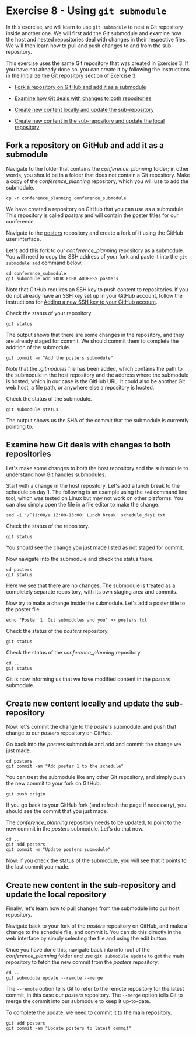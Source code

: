# Exercise 8 - Using `git submodule`

In this exercise, we will learn to use `git submodule` to nest a Git repository inside another one. We will first add the Git submodule and examine how the host and nested repositories deal with changes in their respective files. We will then learn how to pull and push changes to and from the sub-repository.

This exercise uses the same Git repository that was created in Exercise 3. If you have not already done so, you can create it by following the instructions in the [Initialize the Git repository](./Exercise_3_gitignore.md#initialize) section of Exercise 3.

* [Fork a repository on GitHub and add it as a submodule](#submodule)

* [Examine how Git deals with changes to both repositories](#examine)

* [Create new content locally and update the sub-repository](#push)

* [Create new content in the sub-repository and update the local repository](#pull)

## Fork a repository on GitHub and add it as a submodule <a name="submodule"></a>

Navigate to the folder that contains the *conference_planning* folder; in other words, you should be in a folder that does not contain a Git repository. Make a copy of the *conference_planning* repository, which you will use to add the submodule.

```plaintext
cp -r conference_planning conference_submodule
```

We have created a repository on GitHub that you can use as a submodule. This repository is called *posters* and will contain the poster titles for our conference.

Navigate to the [posters](https://github.com/AnnikaLau/posters) repository and create a fork of it using the GitHub user interface.

Let's add this fork to our *conference_planning* repository as a submodule. You will need to copy the SSH address of your fork and paste it into the `git submodule add` command below.

```plaintext
cd conference_submodule
git submodule add YOUR_FORK_ADDRESS posters
```

Note that GitHub requires an SSH key to push content to repositories. If you do not already have an SSH key set up in your GitHub account, follow the instructions for [Adding a new SSH key to your GitHub account](https://docs.github.com/en/authentication/connecting-to-github-with-ssh/adding-a-new-ssh-key-to-your-github-account).

Check the status of your repository.

```plaintext
git status
```

The output shows that there are some changes in the repository, and they are already staged for commit. We should commit them to complete the addition of the submodule.

```plaintext
git commit -m "Add the posters submodule"
```

Note that the *.gitmodules* file has been added, which contains the path to the submodule in the host repository and the address where the submodule is hosted, which in our case is the GitHub URL. It could also be another Git web host, a file path, or anywhere else a repository is hosted.

Check the status of the submodule.

```plaintext
git submodule status
```

The output shows us the SHA of the commit that the submodule is currently pointing to.  

## Examine how Git deals with changes to both repositories <a name="examine"></a>

Let's make some changes to both the host repository and the submodule to understand how Git handles submodules.

Start with a change in the host repository. Let's add a lunch break to the schedule on day 1. The following is an example using the `sed` command line tool, which was tested on Linux but may not work on other platforms. You can also simply open the file in a file editor to make the change.


```plaintext
sed -i '/^11:00/a 12:00-13:00: Lunch break' schedule_day1.txt
```

Check the status of the repository.

```plaintext
git status
```

You should see the change you just made listed as not staged for commit.

Now navigate into the submodule and check the status there.

```plaintext
cd posters
git status
```

Here we see that there are no changes. The submodule is treated as a completely separate repository, with its own staging area and commits.

Now try to make a change inside the submodule. Let's add a poster title to the poster file.

```plaintext
echo "Poster 1: Git submodules and you" >> posters.txt
```

Check the status of the *posters* repository.

```plaintext
git status
```

Check the status of the *conference_planning* repository.

```plaintext
cd ..
git status
```

Git is now informing us that we have modified content in the *posters* submodule.

## Create new content locally and update the sub-repository <a name="push"></a>
Now, let's commit the change to the *posters* submodule, and push that change to our *posters* repository on GitHub.

Go back into the *posters* submodule and add and commit the change we just made.

```plaintext
cd posters
git commit -am "Add poster 1 to the schedule"
```

You can treat the submodule like any other Git repository, and simply push the new commit to your fork on GitHub.

```plaintext
git push origin
```

If you go back to your GitHub fork (and refresh the page if necessary), you should see the commit that you just made.

The *conference_planning* repository needs to be updated, to point to the new commit in the *posters* submodule. Let's do that now.

```plaintext
cd ..
git add posters
git commit -m "Update posters submodule"
```

Now, if you check the status of the submodule, you will see that it points to the last commit you made.

## Create new content in the sub-repository and update the local repository <a name="pull"></a>

Finally, let's learn how to pull changes from the submodule into our host repository.

Navigate back to your fork of the *posters* repository on GitHub, and make a change to the schedule file, and commit it. You can do this directly in the web interface by simply selecting the file and using the edit button.

Once you have done this, navigate back into into root of the *conference_planning* folder and use `git submodule update` to get the main repository to fetch the new commit from the *posters* repository.

```plaintext
cd ..
git submodule update --remote --merge
```

The `--remote` option tells Git to refer to the remote repository for the latest commit, in this case our *posters* repository. The `--merge` option tells Git to merge the commit into our submodule to keep it up-to-date.

To complete the update, we need to commit it to the main repository.

```plaintext
git add posters
git commit -am "Update posters to latest commit"
```
